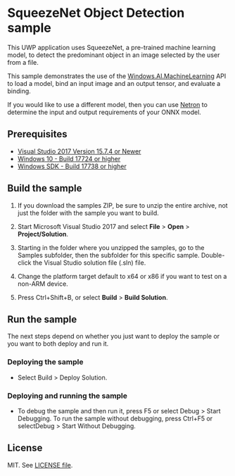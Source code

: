 
# SqueezeNet Object Detection sample

This UWP application uses SqueezeNet, a pre-trained machine learning model, to detect the predominant object in an image selected by the user from a file.

This sample demonstrates the use of the [Windows.AI.MachineLearning](https://docs.microsoft.com/uwp/api/windows.ai.machinelearning) API to load a model, bind an input image and an output tensor, and evaluate a binding.

If you would like to use a different model, then you can use [Netron](https://github.com/lutzroeder/Netron) to determine the input and output requirements of your ONNX model.

## Prerequisites

- [Visual Studio 2017 Version 15.7.4 or Newer](https://developer.microsoft.com/en-us/windows/downloads)
- [Windows 10 - Build 17724 or higher](https://www.microsoft.com/en-us/software-download/windowsinsiderpreviewiso)
- [Windows SDK - Build 17738 or higher](https://www.microsoft.com/en-us/software-download/windowsinsiderpreviewSDK)

## Build the sample

1. If you download the samples ZIP, be sure to unzip the entire archive, not just the folder with
   the sample you want to build.

2. Start Microsoft Visual Studio 2017 and select **File** \> **Open** \> **Project/Solution**.

3. Starting in the folder where you unzipped the samples, go to the Samples subfolder, then the
   subfolder for this specific sample. Double-click the Visual Studio solution file (.sln) file.

4. Change the platform target default to x64 or x86 if you want to test on a non-ARM device.

5. Press Ctrl+Shift+B, or select **Build** \> **Build Solution**.

## Run the sample

The next steps depend on whether you just want to deploy the sample or you want to both deploy and
run it.

### Deploying the sample

- Select Build > Deploy Solution.

### Deploying and running the sample

- To debug the sample and then run it, press F5 or select Debug >  Start Debugging. To run the sample without debugging, press Ctrl+F5 or selectDebug > Start Without Debugging.

## License

MIT. See [LICENSE file](https://github.com/Microsoft/Windows-Machine-Learning/blob/master/LICENSE).

